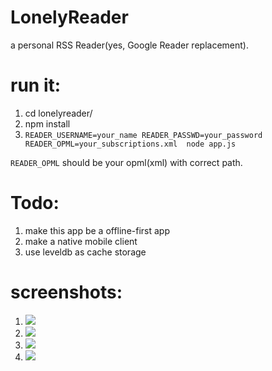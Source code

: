 LonelyReader
============
a personal RSS Reader(yes, Google Reader replacement).

run it:
=======
1. cd lonelyreader/
2. npm install
3. `READER_USERNAME=your_name READER_PASSWD=your_password READER_OPML=your_subscriptions.xml  node app.js`

`READER_OPML` should be your opml(xml) with correct path.

Todo:
=======
1. make this app be a offline-first app
2. make a native mobile client
3. use leveldb as cache storage

screenshots:
===========
1. <img src='https://raw.github.com/dongyuwei/lonelyreader/master/public/images/screenshots/all.png' >
2. <img src='https://raw.github.com/dongyuwei/lonelyreader/master/public/images/screenshots/ruby.png' >
3. <img src='https://raw.github.com/dongyuwei/lonelyreader/master/public/images/screenshots/list.png' >
4. <img src='https://raw.github.com/dongyuwei/lonelyreader/master/public/images/screenshots/item.png' >

